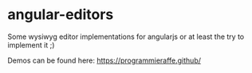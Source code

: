 angular-editors
===============

Some wysiwyg editor implementations for angularjs or at least the try to implement it ;)

Demos can be found here: https://programmieraffe.github/